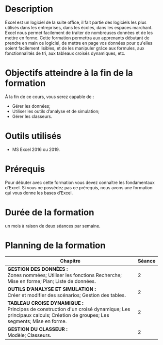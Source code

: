 # Description
Excel est un logiciel de la suite office, il fait partie des logiciels les plus utilisés dans les entreprises, dans les écoles, dans les espaces marchant. Excel nous permet facilement de traiter de nombreuses données et de les mettre en forme.
Cette formation permettra aux apprenants débutant de prendre en main ce logiciel, de mettre en page vos données pour qu'elles soient facilement lisibles, et de les manipuler grâce aux formules, aux fonctionnalités de tri, aux tableaux croisés dynamiques, etc.

# Objectifs  atteindre à la fin de la formation
À la fin de ce cours, vous serez capable de :
- Gérer les données;
- Utiliser les outils d’analyse et de simulation;
- Gérer les classeurs.

# Outils utilisés
- MS Excel 2016 ou 2019.

# Prérequis
Pour débuter avec cette formation vous devez connaître les fondamentaux d’Excel. Si vous ne possédez pas ce prérequis, nous avons une formation qui vous donne les bases d’Excel.

# Durée de la formation 
un mois à raison de deux séances par semaine.

# Planning de la formation
| Chapitre  | Séance |
| ------ | ------ |
| <b>GESTION DES DONNÉES :</b> <br/>  Zones nommées; Utiliser les fonctions Recherche; Mise en forme; Plan; Liste de données. | 2 |
| <b> OUTILS D’ANALYSE ET SIMULATION :</b> <br/> Créer et modifier des scénarios; Gestion des tables. | 2 |
| <b>TABLEAU CROISE DYNAMIQUE : </b> <br/> Principes de construction d'un croisé dynamique; Les principaux calculs; Création de groupes; Les segments; Mise en forme. | 2 |
| <b>GESTION DU CLASSEUR : </b> <br/> Modèle; Classeurs. | 2 |
